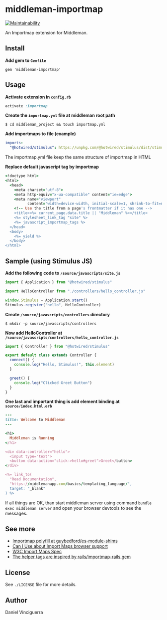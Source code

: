 
# middleman-importmap

[![Maintainability](https://api.codeclimate.com/v1/badges/aab4c3c09d920639f962/maintainability)](https://codeclimate.com/github/dvinciguerra/middleman-importmap/maintainability)

An Importmap extension for Middleman.


## Install

**Add gem to `Gemfile`**

`gem 'middleman-importmap'`


## Usage

**Activate extension in `config.rb`**

```ruby
activate :importmap
```

**Create the `importmap.yml` file at middleman root path**

```shell
$ cd middleman_project && touch importmap.yml
```

**Add importmaps to file (example)**

```yaml
imports:
  "@hotwired/stimulus": https://unpkg.com/@hotwired/stimulus/dist/stimulus.js
```

The importmap.yml file keep the same structure of importmap in HTML


**Replace default javascript tag by importmap**

```ruby
<!doctype html>
<html>
  <head>
    <meta charset="utf-8">
    <meta http-equiv="x-ua-compatible" content="ie=edge">
    <meta name="viewport"
          content="width=device-width, initial-scale=1, shrink-to-fit=no">
    <!-- Use the title from a page's frontmatter if it has one -->
    <title><%= current_page.data.title || "Middleman" %></title>
    <%= stylesheet_link_tag "site" %>
    <%= javascript_importmap_tags %>
  </head>
  <body>
    <%= yield %>
  </body>
</html>
```

## Sample (using Stimulus JS)

**Add the following code to `/source/javascripts/site.js`**

```javascript
import { Application } from "@hotwired/stimulus"

import HelloController from "./controllers/hello_controller.js"

window.Stimulus = Application.start()
Stimulus.register("hello", HelloController)
```

**Create `/source/javascripts/controllers` directory**

```shell
$ mkdir -p source/javascripts/controllers
```

**Now add HelloController at `/source/javascripts/controllers/hello_controller.js`**

```javascript
import { Controller } from "@hotwired/stimulus"

export default class extends Controller {
  connect() {
    console.log("Hello, Stimulus!", this.element)
  }

  greet() {
    console.log("Clicked Greet Button")
  }
}
```

**One last and important thing is add element binding at `source/index.html.erb`**

```ruby
---
title: Welcome to Middleman
---

<h1>
  Middleman is Running
</h1>

<div data-controller="hello">
  <input type="text">
  <button data-action="click->hello#greet">Greet</button>
</div>

<%= link_to(
  "Read Documentation",
  "https://middlemanapp.com/basics/templating_language/",
  target: "_blank"
) %>
```

If all things are OK, than start middleman server using command `bundle exec middleman server` and open your browser devtools to see the messages.

## See more

- [Importmap polyfill at guybedford/es-module-shims](https://github.com/guybedford/es-module-shims)
- [Can I Use about Import Maps browser support](https://caniuse.com/import-maps)
- [W3C Import Maps Spec](https://wicg.github.io/import-maps/)
- [The helper tags are inspired by rails/importmap-rails gem](https://github.com/rails/importmap-rails)

## License

See `./LICENSE` file for more details.

## Author

Daniel Vinciguerra
